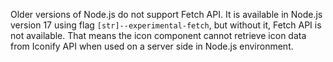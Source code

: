 Older versions of Node.js do not support Fetch API. It is available in Node.js version 17 using flag `[str]--experimental-fetch`, but without it, Fetch API is not available.
That means the icon component cannot retrieve icon data from Iconify API when used on a server side in Node.js environment.
